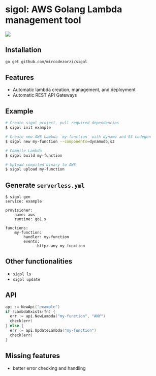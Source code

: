 # sigol: AWS Golang Lambda management tool

![](https://github.com/mircodezorzi/sigol/workflows/Build/badge.svg)

## Installation
```sh
go get github.com/mircodezorzi/sigol
```

## Features
- Automatic lambda creation, management, and deployment
- Automatic REST API Gateways

## Example
```sh
# Create sigol project, pull required dependencies
$ sigol init example

# Create new AWS Lambda `my-function` with dynamo and S3 codegen
$ sigol new my-function --components=dynamodb,s3

# Compile Lambda
$ sigol build my-function

# Upload compiled binary to AWS
$ sigol upload my-function
```

## Generate `serverless.yml`
```plain
$ sigol gen
service: example

provisioner:
	name: aws
	runtime: go1.x

functions:
	my-function:
		handler: my-function
		events:
			- http: any my-function
```

## Other functionalities
- `sigol ls`
- `sigol update`

## API
```go
api := NewApi("example")
if !LambdaExists(fn) {
  err := api.NewLambda("my-function", "ANY")
  check(err)
} else {
  err := api.UpdateLambda("my-function")
  check(err)
}
```

## Missing features
- better error checking and handling
